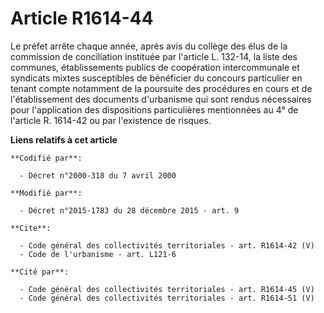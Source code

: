 # Article R1614-44

Le préfet arrête chaque année, après avis du collège des élus de la commission de conciliation instituée par l'article L.
132-14, la liste des communes, établissements publics de coopération intercommunale et syndicats mixtes susceptibles de
bénéficier du concours particulier en tenant compte notamment de la poursuite des procédures en cours et de l'établissement
des documents d'urbanisme qui sont rendus nécessaires pour l'application des dispositions particulières mentionnées au 4° de
l'article R. 1614-42 ou par l'existence de risques.

**Liens relatifs à cet article**

	**Codifié par**:

	  - Décret n°2000-318 du 7 avril 2000

	**Modifié par**:

	  - Décret n°2015-1783 du 28 décembre 2015 - art. 9

	**Cite**:

	  - Code général des collectivités territoriales - art. R1614-42 (V)
	  - Code de l'urbanisme - art. L121-6

	**Cité par**:

	  - Code général des collectivités territoriales - art. R1614-45 (V)
	  - Code général des collectivités territoriales - art. R1614-51 (V)
